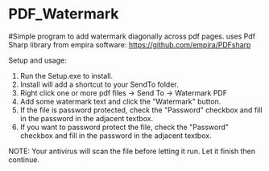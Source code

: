 # PDF_Watermark
#Simple program to add watermark diagonally across pdf pages.
uses Pdf Sharp library from empira software: https://github.com/empira/PDFsharp

Setup and usage:
1. Run the Setup.exe to install.
2. Install will add a shortcut to your SendTo folder.
3. Right click one or more pdf files -> Send To -> Watermark PDF
4. Add some watermark text and click the "Watermark" button.
5. If the file is password protected, check the "Password" checkbox and fill in the password in the adjacent textbox.
6. If you want to password protect the file, check the "Password" checkbox and fill in the password in the adjacent textbox.

NOTE:
Your antivirus will scan the file before letting it run. Let it finish then continue.
